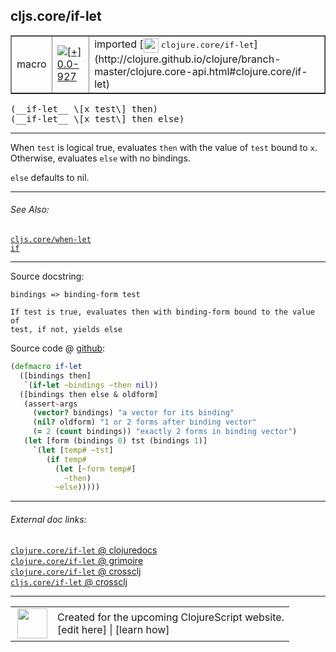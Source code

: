 ## cljs.core/if-let



 <table border="1">
<tr>
<td>macro</td>
<td><a href="https://github.com/cljsinfo/cljs-api-docs/tree/0.0-927"><img valign="middle" alt="[+] 0.0-927" title="Added in 0.0-927" src="https://img.shields.io/badge/+-0.0--927-lightgrey.svg"></a> </td>
<td>
imported [<img height="24px" valign="middle" src="http://i.imgur.com/1GjPKvB.png"> <samp>clojure.core/if-let</samp>](http://clojure.github.io/clojure/branch-master/clojure.core-api.html#clojure.core/if-let)
</td>
</tr>
</table>


 <samp>
(__if-let__ \[x test\] then)<br>
</samp>
 <samp>
(__if-let__ \[x test\] then else)<br>
</samp>

---

When `test` is logical true, evaluates `then` with the value of `test` bound to
`x`. Otherwise, evaluates `else` with no bindings.

`else` defaults to nil.



---


###### See Also:

[`cljs.core/when-let`](../cljs.core/when-let.md)<br>
[`if`](../special/if.md)<br>

---


Source docstring:

```
bindings => binding-form test

If test is true, evaluates then with binding-form bound to the value of 
test, if not, yields else
```


Source code @ [github](https://github.com/clojure/clojure/blob/clojure-1.7.0/src/clj/clojure/core.clj#L1727-L1745):

```clj
(defmacro if-let
  ([bindings then]
   `(if-let ~bindings ~then nil))
  ([bindings then else & oldform]
   (assert-args
     (vector? bindings) "a vector for its binding"
     (nil? oldform) "1 or 2 forms after binding vector"
     (= 2 (count bindings)) "exactly 2 forms in binding vector")
   (let [form (bindings 0) tst (bindings 1)]
     `(let [temp# ~tst]
        (if temp#
          (let [~form temp#]
            ~then)
          ~else)))))
```

<!--
Repo - tag - source tree - lines:

 <pre>
clojure @ clojure-1.7.0
└── src
    └── clj
        └── clojure
            └── <ins>[core.clj:1727-1745](https://github.com/clojure/clojure/blob/clojure-1.7.0/src/clj/clojure/core.clj#L1727-L1745)</ins>
</pre>

-->

---



###### External doc links:

[`clojure.core/if-let` @ clojuredocs](http://clojuredocs.org/clojure.core/if-let)<br>
[`clojure.core/if-let` @ grimoire](http://conj.io/store/v1/org.clojure/clojure/1.7.0-beta3/clj/clojure.core/if-let/)<br>
[`clojure.core/if-let` @ crossclj](http://crossclj.info/fun/clojure.core/if-let.html)<br>
[`cljs.core/if-let` @ crossclj](http://crossclj.info/fun/cljs.core/if-let.html)<br>

---

 <table>
<tr><td>
<img valign="middle" align="right" width="48px" src="http://i.imgur.com/Hi20huC.png">
</td><td>
Created for the upcoming ClojureScript website.<br>
[edit here] | [learn how]
</td></tr></table>

[edit here]:https://github.com/cljsinfo/cljs-api-docs/blob/master/cljsdoc/cljs.core/if-let.cljsdoc
[learn how]:https://github.com/cljsinfo/cljs-api-docs/wiki/cljsdoc-files

<!--

This information was too distracting to show to readers, but I'll leave it
commented here since it is helpful to:

- pretty-print the data used to generate this document
- and show how to retrieve that data



The API data for this symbol:

```clj
{:description "When `test` is logical true, evaluates `then` with the value of `test` bound to\n`x`. Otherwise, evaluates `else` with no bindings.\n\n`else` defaults to nil.",
 :ns "cljs.core",
 :name "if-let",
 :signature ["[[x test] then]" "[[x test] then else]"],
 :history [["+" "0.0-927"]],
 :type "macro",
 :related ["cljs.core/when-let" "special/if"],
 :full-name-encode "cljs.core/if-let",
 :source {:code "(defmacro if-let\n  ([bindings then]\n   `(if-let ~bindings ~then nil))\n  ([bindings then else & oldform]\n   (assert-args\n     (vector? bindings) \"a vector for its binding\"\n     (nil? oldform) \"1 or 2 forms after binding vector\"\n     (= 2 (count bindings)) \"exactly 2 forms in binding vector\")\n   (let [form (bindings 0) tst (bindings 1)]\n     `(let [temp# ~tst]\n        (if temp#\n          (let [~form temp#]\n            ~then)\n          ~else)))))",
          :title "Source code",
          :repo "clojure",
          :tag "clojure-1.7.0",
          :filename "src/clj/clojure/core.clj",
          :lines [1727 1745]},
 :full-name "cljs.core/if-let",
 :clj-symbol "clojure.core/if-let",
 :docstring "bindings => binding-form test\n\nIf test is true, evaluates then with binding-form bound to the value of \ntest, if not, yields else"}

```

Retrieve the API data for this symbol:

```clj
;; from Clojure REPL
(require '[clojure.edn :as edn])
(-> (slurp "https://raw.githubusercontent.com/cljsinfo/cljs-api-docs/catalog/cljs-api.edn")
    (edn/read-string)
    (get-in [:symbols "cljs.core/if-let"]))
```

-->
